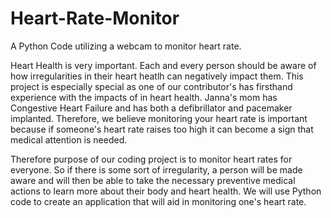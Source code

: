 # Heart-Rate-Monitor
A Python Code utilizing a webcam to monitor heart rate.

Heart Health is very important. Each and every person should be aware of how irregularities in their heart heatlh can negatively impact them. This project is especially special as one of our contributor's has firsthand experience with the impacts of in heart health. Janna's mom has Congestive Heart Failure and has both a defibrillator and pacemaker implanted. Therefore, we believe monitoring your heart rate is important because if someone's heart rate raises too high it can become a sign that medical attention is needed. 

Therefore purpose of our coding project is to monitor heart rates for everyone. So if there is some sort of irregularity, a person will be made aware and will then be able to take the necessary preventive medical actions to learn more about their body and heart health. We will use Python code to create an application that will aid in monitoring one's heart rate.
